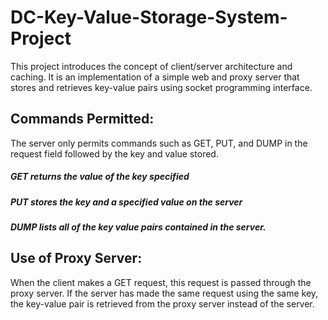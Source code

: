 # DC-Key-Value-Storage-System-Project

This project introduces the concept of client/server architecture and caching. 
It is an implementation of a simple web and proxy server that stores and retrieves key-value pairs 
using socket programming interface. 

## Commands Permitted:
The server only permits commands such as GET, PUT, and DUMP in the request field followed by the key and value stored. 

  ##### GET returns the value of the key specified 
  ##### PUT stores the key and a specified value on the server 
  ##### DUMP lists all of the key value pairs contained in the server. 


## Use of Proxy Server:
When the client makes a GET request, this request is passed through the proxy server. If the server has made the same request using the same key, the key-value pair is retrieved from the proxy server instead of the server. 
